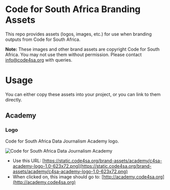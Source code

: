 # Code for South Africa Branding Assets

This repo provides assets (logos, images, etc.) for use when branding outputs from Code for South Africa.

**Note:** These images and other brand assets are copyright Code for South Africa. You may not use them without permission. Please contact [info@code4sa.org](mailto:info@code4sa.org) with queries.

# Usage

You can either copy these assets into your project, or you can link to them directly.

## Academy

### Logo

Code for South Africa Data Journalism Academy logo.

![Code for South Africa Data Journalism Academy](https://static.code4sa.org/brand-assets/academy/c4sa-academy-logo-1.0-623x72.png "Code for South Africa Data Journalism Academy")

* Use this URL: [https://static.code4sa.org/brand-assets/academy/c4sa-academy-logo-1.0-623x72.png](https://static.code4sa.org/brand-assets/academy/c4sa-academy-logo-1.0-623x72.png)
* When clicked on, this image should go to: [http://academy.code4sa.org](http://academy.code4sa.org)
